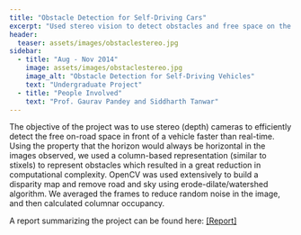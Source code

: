 ```yaml
---
title: "Obstacle Detection for Self-Driving Cars"
excerpt: "Used stereo vision to detect obstacles and free space on the road in front of autonomous vehicles in cluttered urban environments"
header:
  teaser: assets/images/obstaclestereo.jpg
sidebar:
  - title: "Aug - Nov 2014"
    image: assets/images/obstaclestereo.jpg
    image_alt: "Obstacle Detection for Self-Driving Vehicles"
    text: "Undergraduate Project"
  - title: "People Involved"
    text: "Prof. Gaurav Pandey and Siddharth Tanwar"
---
```

The objective of the project was to use stereo (depth) cameras to efficiently detect the free on-road space in front of a vehicle  faster than real-time. 
Using the property that the horizon would always be horizontal in the images observed, we used a column-based representation (similar to stixels) to represent obstacles which resulted in a great reduction in computational complexity. 
OpenCV was used extensively to build a disparity map and remove road and sky using erode-dilate/watershed algorithm. We averaged the frames to reduce random noise in the image, and then calculated columnar occupancy. 

A report summarizing the project can be found here: <a href="/assets/documents/ugp1_report.pdf">[Report]</a>
